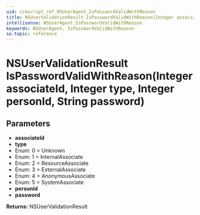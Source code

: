 ```yaml
---
uid: crmscript_ref_NSUserAgent_IsPasswordValidWithReason
title: NSUserValidationResult IsPasswordValidWithReason(Integer associateId, Integer type, Integer personId, String password)
intellisense: NSUserAgent.IsPasswordValidWithReason
keywords: NSUserAgent, IsPasswordValidWithReason
so.topic: reference
---
```


# NSUserValidationResult IsPasswordValidWithReason(Integer associateId, Integer type, Integer personId, String password)

## Parameters

* **associateId** 
* **type** 
* Enum: 0 = Unknown 
* Enum: 1 = InternalAssociate 
* Enum: 2 = ResourceAssociate 
* Enum: 3 = ExternalAssociate 
* Enum: 4 = AnonymousAssociate 
* Enum: 5 = SystemAssociate 
* **personId** 
* **password** 

**Returns:** NSUserValidationResult
